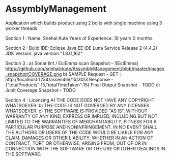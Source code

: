 # AssymblyManagement
Application which builds product using 2 bolts with single machine using 3 worker threads

Section 1 :
	Name: Snehal Kute
	Years of Experience: 10 years 0 months

Section 2 : 
	Build IDE: Eclipse Java EE IDE Luna Service Release 2 (4.4.2)
	JDK Version: java version "1.8.0_162"

Section 3 :
a)	Sonar lint / EclEmma scan Snapshot - ![EclEmma] https://github.com/snehalckute/AssymblyManagement/blob/master/images_snapshot/COVERAGE.png
b)	SAMPLE Request - GET : http://localhost:1234/assemble/15/30/3   Response - {"totalProducts":15,"totalTimeTaken":15} Final Output Snapshot - TODO
c)	Junit Coverage Snapshot - TODO

Section 4 :
Licensing 
A)	THE CODE DOES NOT HAVE ANY COPYRIGHT WHATSOEVER. 
b)	THE CODE IS NOT GOVERNED BY ANY LICENSES WHATSOEVER. 
c)	THE SOFTWARE IS PROVIDED "AS IS", WITHOUT WARRANTY OF ANY KIND, EXPRESS OR IMPLIED, INCLUDING BUT NOT LIMITED TO THE WARRANTIES OF MERCHANTABILITY, FITNESS FOR A PARTICULAR PURPOSE AND NONINFRINGEMENT. IN NO EVENT SHALL THE AUTHORS OR USERS OF THE CODE WOULD BE LIABLE FOR ANY CLAIM, DAMAGES OR OTHER LIABILITY, WHETHER IN AN ACTION OF CONTRACT, TORT OR OTHERWISE, ARISING FROM, OUT OF OR IN CONNECTION WITH THE SOFTWARE OR THE USE OR OTHER DEALINGS IN THE SOFTWARE.
